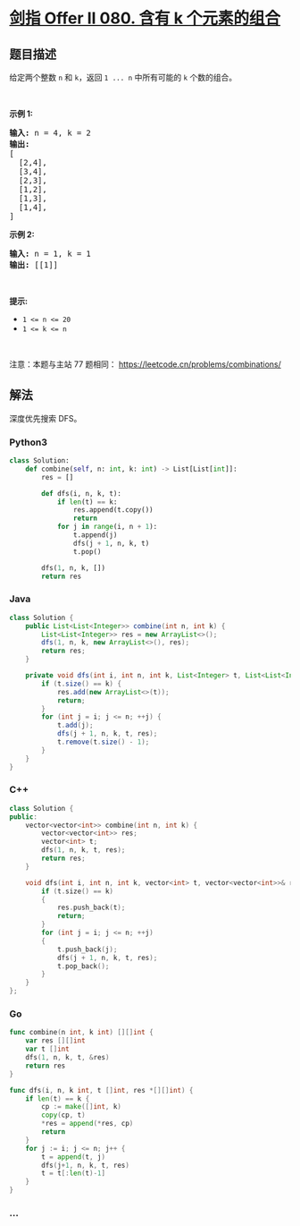 # [剑指 Offer II 080. 含有 k 个元素的组合](https://leetcode.cn/problems/uUsW3B)

## 题目描述

<!-- 这里写题目描述 -->

<p>给定两个整数 <code>n</code> 和 <code>k</code>，返回 <code>1 ... n</code> 中所有可能的 <code>k</code> 个数的组合。</p>

<p>&nbsp;</p>

<p><strong>示例 1:</strong></p>

<pre>
<strong>输入:</strong>&nbsp;n = 4, k = 2
<strong>输出:</strong>
[
  [2,4],
  [3,4],
  [2,3],
  [1,2],
  [1,3],
  [1,4],
]</pre>

<p><strong>示例 2:</strong></p>

<pre>
<strong>输入:</strong>&nbsp;n = 1, k = 1
<strong>输出: </strong>[[1]]</pre>

<p>&nbsp;</p>

<p><strong>提示:</strong></p>

<ul>
	<li><code>1 &lt;= n &lt;= 20</code></li>
	<li><code>1 &lt;= k &lt;= n</code></li>
</ul>

<p>&nbsp;</p>

<p><meta charset="UTF-8" />注意：本题与主站 77&nbsp;题相同：&nbsp;<a href="https://leetcode.cn/problems/combinations/">https://leetcode.cn/problems/combinations/</a></p>

## 解法

<!-- 这里可写通用的实现逻辑 -->

深度优先搜索 DFS。

<!-- tabs:start -->

### **Python3**

<!-- 这里可写当前语言的特殊实现逻辑 -->

```python
class Solution:
    def combine(self, n: int, k: int) -> List[List[int]]:
        res = []

        def dfs(i, n, k, t):
            if len(t) == k:
                res.append(t.copy())
                return
            for j in range(i, n + 1):
                t.append(j)
                dfs(j + 1, n, k, t)
                t.pop()

        dfs(1, n, k, [])
        return res
```

### **Java**

<!-- 这里可写当前语言的特殊实现逻辑 -->

```java
class Solution {
    public List<List<Integer>> combine(int n, int k) {
        List<List<Integer>> res = new ArrayList<>();
        dfs(1, n, k, new ArrayList<>(), res);
        return res;
    }

    private void dfs(int i, int n, int k, List<Integer> t, List<List<Integer>> res) {
        if (t.size() == k) {
            res.add(new ArrayList<>(t));
            return;
        }
        for (int j = i; j <= n; ++j) {
            t.add(j);
            dfs(j + 1, n, k, t, res);
            t.remove(t.size() - 1);
        }
    }
}
```

### **C++**

```cpp
class Solution {
public:
    vector<vector<int>> combine(int n, int k) {
        vector<vector<int>> res;
        vector<int> t;
        dfs(1, n, k, t, res);
        return res;
    }

    void dfs(int i, int n, int k, vector<int> t, vector<vector<int>>& res) {
        if (t.size() == k)
        {
            res.push_back(t);
            return;
        }
        for (int j = i; j <= n; ++j)
        {
            t.push_back(j);
            dfs(j + 1, n, k, t, res);
            t.pop_back();
        }
    }
};
```

### **Go**

```go
func combine(n int, k int) [][]int {
	var res [][]int
	var t []int
	dfs(1, n, k, t, &res)
	return res
}

func dfs(i, n, k int, t []int, res *[][]int) {
	if len(t) == k {
		cp := make([]int, k)
		copy(cp, t)
		*res = append(*res, cp)
		return
	}
	for j := i; j <= n; j++ {
		t = append(t, j)
		dfs(j+1, n, k, t, res)
		t = t[:len(t)-1]
	}
}
```

### **...**

```

```

<!-- tabs:end -->
